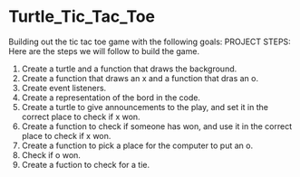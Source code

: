 # Turtle_Tic_Tac_Toe
Building out the tic tac toe game with the following goals:
PROJECT STEPS:
Here are the steps we will follow to build the game.
1. Create a turtle and a function that draws the background.
2. Create a function that draws an x and a function that dras an o.
3. Create event listeners.
4. Create a representation of the bord in the code.
5. Create a turtle to give announcements to the play, and set it in the correct place to check if x won.
6. Create a function to check if someone has won, and use it in the correct place to check if x won.
7. Create a function to pick a place for the computer to put an o.
8. Check if o won.
9. Create a fuction to check for a tie.

